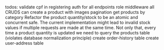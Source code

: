 todos:
    validate cpf in registering
    auth for all endpoints
    role middleware
    all CRUDS
    can create a product with images
    pagination
    get products by category
    Refactor the product quantity/stock to be an atomic and concurrent safe. The current implementation might lead to invalid stock values if multiple requests are made at the same time. Not only that, every time a product quantity is updated we need to query the products table (violates database normalization principle)
    create order-history table
    create user-address table
